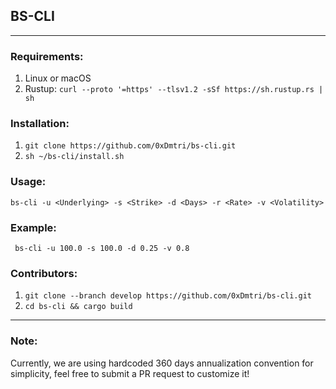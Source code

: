 ## BS-CLI
---


### Requirements:
1. Linux or macOS
2. Rustup: ```curl --proto '=https' --tlsv1.2 -sSf https://sh.rustup.rs | sh```


### Installation:
1. ```git clone https://github.com/0xDmtri/bs-cli.git```
2. ```sh ~/bs-cli/install.sh```


### Usage:
```bs-cli -u <Underlying> -s <Strike> -d <Days> -r <Rate> -v <Volatility> ```


### Example:
``` bs-cli -u 100.0 -s 100.0 -d 0.25 -v 0.8```


### Contributors:
1. ```git clone --branch develop https://github.com/0xDmtri/bs-cli.git```
2. ```cd bs-cli && cargo build```

---
### Note:
Currently, we are using hardcoded 360 days annualization convention for simplicity, feel free to submit a PR request to customize it!